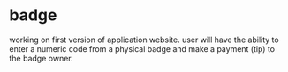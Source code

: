 # badge

working on first version of application website. user will have the ability to enter a numeric code from a physical badge 
and make a payment (tip) to the badge owner.
